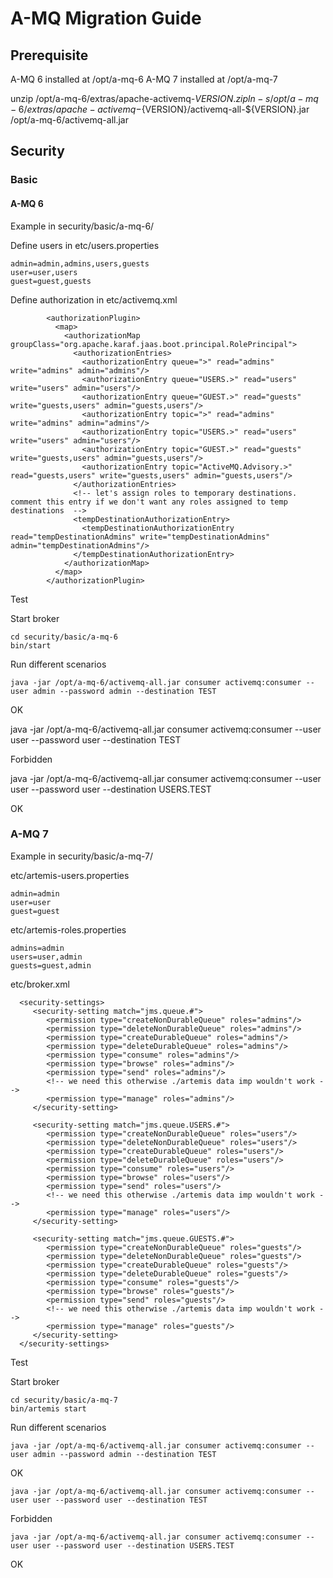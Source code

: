 # A-MQ Migration Guide

## Prerequisite

A-MQ 6 installed at /opt/a-mq-6
A-MQ 7 installed at /opt/a-mq-7

  unzip /opt/a-mq-6/extras/apache-activemq-${VERSION}.zip
  ln -s /opt/a-mq-6/extras/apache-activemq-${VERSION}/activemq-all-${VERSION}.jar /opt/a-mq-6/activemq-all.jar


## Security

### Basic

#### A-MQ 6

Example in security/basic/a-mq-6/

Define users in etc/users.properties

	admin=admin,admins,users,guests
	user=user,users
	guest=guest,guests

Define authorization in etc/activemq.xml

            <authorizationPlugin>
              <map>
                <authorizationMap groupClass="org.apache.karaf.jaas.boot.principal.RolePrincipal">
                  <authorizationEntries>
                    <authorizationEntry queue=">" read="admins" write="admins" admin="admins"/>
                    <authorizationEntry queue="USERS.>" read="users" write="users" admin="users"/>
                    <authorizationEntry queue="GUEST.>" read="guests" write="guests,users" admin="guests,users"/>
                    <authorizationEntry topic=">" read="admins" write="admins" admin="admins"/>
                    <authorizationEntry topic="USERS.>" read="users" write="users" admin="users"/>
                    <authorizationEntry topic="GUEST.>" read="guests" write="guests,users" admin="guests,users"/>
                    <authorizationEntry topic="ActiveMQ.Advisory.>" read="guests,users" write="guests,users" admin="guests,users"/>
                  </authorizationEntries>
                  <!-- let's assign roles to temporary destinations. comment this entry if we don't want any roles assigned to temp destinations  -->
                  <tempDestinationAuthorizationEntry>
                    <tempDestinationAuthorizationEntry read="tempDestinationAdmins" write="tempDestinationAdmins" admin="tempDestinationAdmins"/>
                  </tempDestinationAuthorizationEntry>
                </authorizationMap>
              </map>
            </authorizationPlugin>


Test

Start broker

	cd security/basic/a-mq-6
	bin/start

Run different scenarios

	java -jar /opt/a-mq-6/activemq-all.jar consumer activemq:consumer --user admin --password admin --destination TEST

OK
	
  java -jar /opt/a-mq-6/activemq-all.jar consumer activemq:consumer --user user --password user --destination TEST

Forbidden
	
  java -jar /opt/a-mq-6/activemq-all.jar consumer activemq:consumer --user user --password user --destination USERS.TEST

OK


### A-MQ 7

Example in security/basic/a-mq-7/


etc/artemis-users.properties

	admin=admin
	user=user
	guest=guest

etc/artemis-roles.properties

	admins=admin
	users=user,admin
	guests=guest,admin

etc/broker.xml	

      <security-settings>
         <security-setting match="jms.queue.#">
            <permission type="createNonDurableQueue" roles="admins"/>
            <permission type="deleteNonDurableQueue" roles="admins"/>
            <permission type="createDurableQueue" roles="admins"/>
            <permission type="deleteDurableQueue" roles="admins"/>
            <permission type="consume" roles="admins"/>
            <permission type="browse" roles="admins"/>
            <permission type="send" roles="admins"/>
            <!-- we need this otherwise ./artemis data imp wouldn't work -->
            <permission type="manage" roles="admins"/>
         </security-setting>

         <security-setting match="jms.queue.USERS.#">
            <permission type="createNonDurableQueue" roles="users"/>
            <permission type="deleteNonDurableQueue" roles="users"/>
            <permission type="createDurableQueue" roles="users"/>
            <permission type="deleteDurableQueue" roles="users"/>
            <permission type="consume" roles="users"/>
            <permission type="browse" roles="users"/>
            <permission type="send" roles="users"/>
            <!-- we need this otherwise ./artemis data imp wouldn't work -->
            <permission type="manage" roles="users"/>
         </security-setting>         

         <security-setting match="jms.queue.GUESTS.#">
            <permission type="createNonDurableQueue" roles="guests"/>
            <permission type="deleteNonDurableQueue" roles="guests"/>
            <permission type="createDurableQueue" roles="guests"/>
            <permission type="deleteDurableQueue" roles="guests"/>
            <permission type="consume" roles="guests"/>
            <permission type="browse" roles="guests"/>
            <permission type="send" roles="guests"/>
            <!-- we need this otherwise ./artemis data imp wouldn't work -->
            <permission type="manage" roles="guests"/>
         </security-setting>                  
      </security-settings>	

Test

Start broker

	cd security/basic/a-mq-7
	bin/artemis start

Run different scenarios

	java -jar /opt/a-mq-6/activemq-all.jar consumer activemq:consumer --user admin --password admin --destination TEST

OK

	java -jar /opt/a-mq-6/activemq-all.jar consumer activemq:consumer --user user --password user --destination TEST

Forbidden

	java -jar /opt/a-mq-6/activemq-all.jar consumer activemq:consumer --user user --password user --destination USERS.TEST

OK     



